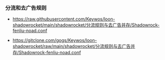 ### 分流和去广告规则
- https://raw.githubusercontent.com/Keywos/loon-shadowrocket/main/shadowrocket/分流规则与去广告并存/Shadowrock-fenliu-noad.conf

- https://gitclone.com/gogs/Keywos/loon-shadowrocket/raw/main/shadowrocket/分流规则与去广告并存/Shadowrock-fenliu-noad.conf
